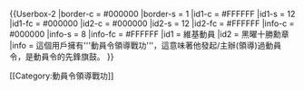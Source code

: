 {{Userbox-2
  |border-c = #000000
  |border-s = 1
  |id1-c    = #FFFFFF
  |id1-s    = 12
  |id1-fc   = #000000
  |id2-c    = #000000
  |id2-s    = 12
  |id2-fc   = #FFFFFF
  |info-c   = #000000
  |info-s   = 8
  |info-fc  = #FFFFFF
  |id1      = 維基動員
  |id2      = 黑曜十勝勳章
  |info     = 這個用戶擁有'''動員令領導戰功'''，這意味著他發起/主辦(領導)過動員令，是動員令的先鋒旗鼓。
}}

[[Category:動員令領導戰功]]